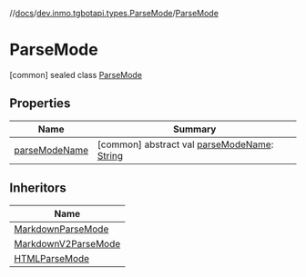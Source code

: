 //[docs](../../../index.md)/[dev.inmo.tgbotapi.types.ParseMode](../index.md)/[ParseMode](index.md)



# ParseMode  
 [common] sealed class [ParseMode](index.md)   


## Properties  
  
|  Name |  Summary | 
|---|---|
| <a name="dev.inmo.tgbotapi.types.ParseMode/ParseMode/parseModeName/#/PointingToDeclaration/"></a>[parseModeName](parse-mode-name.md)| <a name="dev.inmo.tgbotapi.types.ParseMode/ParseMode/parseModeName/#/PointingToDeclaration/"></a> [common] abstract val [parseModeName](parse-mode-name.md): [String](https://kotlinlang.org/api/latest/jvm/stdlib/kotlin/-string/index.html)   <br>|


## Inheritors  
  
|  Name | 
|---|
| <a name="dev.inmo.tgbotapi.types.ParseMode/MarkdownParseMode///PointingToDeclaration/"></a>[MarkdownParseMode](../-markdown-parse-mode/index.md)|
| <a name="dev.inmo.tgbotapi.types.ParseMode/MarkdownV2ParseMode///PointingToDeclaration/"></a>[MarkdownV2ParseMode](../-markdown-v2-parse-mode/index.md)|
| <a name="dev.inmo.tgbotapi.types.ParseMode/HTMLParseMode///PointingToDeclaration/"></a>[HTMLParseMode](../-h-t-m-l-parse-mode/index.md)|

